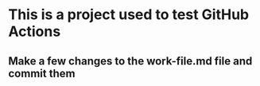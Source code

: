 # This is a project used to test GitHub Actions

## Make a few changes to the work-file.md file and commit them